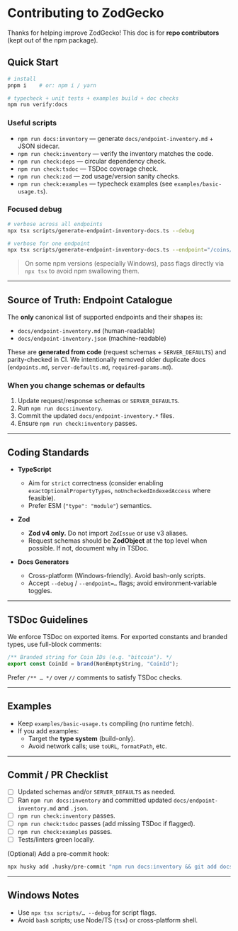 # Contributing to ZodGecko

Thanks for helping improve ZodGecko! This doc is for **repo contributors** (kept out of the npm package).

## Quick Start

```bash
# install
pnpm i    # or: npm i / yarn

# typecheck + unit tests + examples build + doc checks
npm run verify:docs
```

### Useful scripts

- `npm run docs:inventory` — generate `docs/endpoint-inventory.md` + JSON sidecar.
- `npm run check:inventory` — verify the inventory matches the code.
- `npm run check:deps` — circular dependency check.
- `npm run check:tsdoc` — TSDoc coverage check.
- `npm run check:zod` — zod usage/version sanity checks.
- `npm run check:examples` — typecheck examples (see `examples/basic-usage.ts`).

### Focused debug

```bash
# verbose across all endpoints
npx tsx scripts/generate-endpoint-inventory-docs.ts --debug

# verbose for one endpoint
npx tsx scripts/generate-endpoint-inventory-docs.ts --endpoint="/coins/{id}/history"
```

> On some npm versions (especially Windows), pass flags directly via `npx tsx` to avoid npm swallowing them.

---

## Source of Truth: Endpoint Catalogue

The **only** canonical list of supported endpoints and their shapes is:

- `docs/endpoint-inventory.md` (human-readable)
- `docs/endpoint-inventory.json` (machine-readable)

These are **generated from code** (request schemas + `SERVER_DEFAULTS`) and parity-checked in CI. We intentionally removed older duplicate docs (`endpoints.md`, `server-defaults.md`, `required-params.md`).

### When you change schemas or defaults

1. Update request/response schemas or `SERVER_DEFAULTS`.
2. Run `npm run docs:inventory`.
3. Commit the updated `docs/endpoint-inventory.*` files.
4. Ensure `npm run check:inventory` passes.

---

## Coding Standards

- **TypeScript**
  - Aim for `strict` correctness (consider enabling `exactOptionalPropertyTypes`, `noUncheckedIndexedAccess` where feasible).
  - Prefer ESM (`"type": "module"`) semantics.

- **Zod**
  - **Zod v4 only.** Do not import `ZodIssue` or use v3 aliases.
  - Request schemas should be **ZodObject** at the top level when possible. If not, document why in TSDoc.

- **Docs Generators**
  - Cross-platform (Windows-friendly). Avoid bash-only scripts.
  - Accept `--debug` / `--endpoint=…` flags; avoid environment-variable toggles.

---

## TSDoc Guidelines

We enforce TSDoc on exported items. For exported constants and branded types, use full-block comments:

```ts
/** Branded string for Coin IDs (e.g. "bitcoin"). */
export const CoinId = brand(NonEmptyString, "CoinId");
```

Prefer `/** … */` over `//` comments to satisfy TSDoc checks.

---

## Examples

- Keep `examples/basic-usage.ts` compiling (no runtime fetch).
- If you add examples:
  - Target the **type system** (build-only).
  - Avoid network calls; use `toURL`, `formatPath`, etc.

---

## Commit / PR Checklist

- [ ] Updated schemas and/or `SERVER_DEFAULTS` as needed.
- [ ] Ran `npm run docs:inventory` and committed updated `docs/endpoint-inventory.md` and `.json`.
- [ ] `npm run check:inventory` passes.
- [ ] `npm run check:tsdoc` passes (add missing TSDoc if flagged).
- [ ] `npm run check:examples` passes.
- [ ] Tests/linters green locally.

(Optional) Add a pre-commit hook:

```bash
npx husky add .husky/pre-commit "npm run docs:inventory && git add docs/endpoint-inventory.*"
```

---

## Windows Notes

- Use `npx tsx scripts/… --debug` for script flags.
- Avoid `bash` scripts; use Node/TS (`tsx`) or cross-platform shell.
